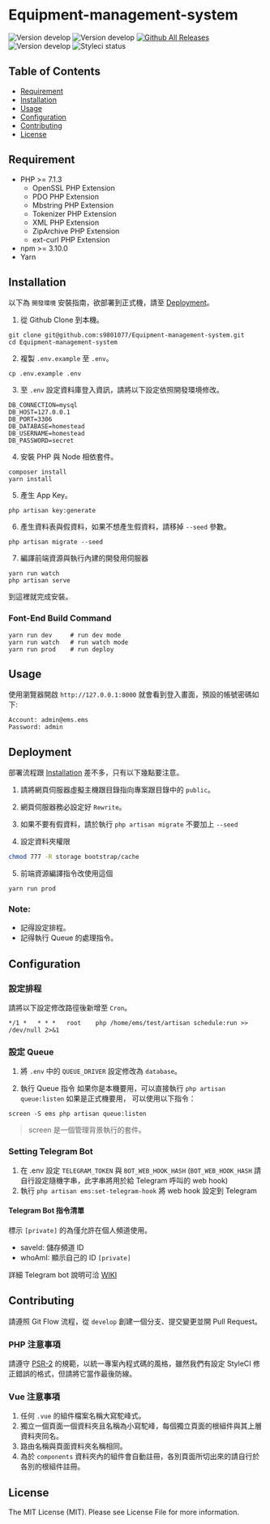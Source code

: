 # Equipment-management-system
![Version develop](https://img.shields.io/badge/Laravel-5.8-orange.svg)
![Version develop](https://img.shields.io/badge/version-develop-yellow.svg)
[![Github All Releases](https://img.shields.io/github/downloads/atom/atom/total.svg)](https://github.com/s9801077/Equipment-management-system)
![Version develop](https://img.shields.io/badge/license-MIT-green.svg)
![Styleci status](https://github.styleci.io/repos/89154332/shield)

## Table of Contents
- [Requirement](#requirement)
- [Installation](#installation)
- [Usage](#usage)
- [Configuration](#configuration)
- [Contributing](#contributing)
- [License](#license)

## Requirement
* PHP >= 7.1.3
    * OpenSSL PHP Extension
    * PDO PHP Extension
    * Mbstring PHP Extension
    * Tokenizer PHP Extension
    * XML PHP Extension
    * ZipArchive PHP Extension
    * ext-curl PHP Extension
* npm >= 3.10.0
* Yarn

## Installation
以下為 `開發環境` 安裝指南，欲部署到正式機，請至 [Deployment](#deployment)。

1. 從 Github Clone 到本機。
```
git clone git@github.com:s9801077/Equipment-management-system.git
cd Equipment-management-system
```

2. 複製 `.env.example` 至 `.env`。
```
cp .env.example .env
```

3. 至 `.env` 設定資料庫登入資訊，請將以下設定依照開發環境修改。
```dotenv
DB_CONNECTION=mysql
DB_HOST=127.0.0.1
DB_PORT=3306
DB_DATABASE=homestead
DB_USERNAME=homestead
DB_PASSWORD=secret
```

4. 安裝 PHP 與 Node 相依套件。
```
composer install
yarn install
```

5. 產生 App Key。
```
php artisan key:generate
```

6. 產生資料表與假資料，如果不想產生假資料，請移掉 `--seed` 參數。
```
php artisan migrate --seed
```

7. 編譯前端資源與執行內建的開發用伺服器
```
yarn run watch
php artisan serve
```
到這裡就完成安裝。

### Font-End Build Command
```
yarn run dev     # run dev mode
yarn run watch   # run watch mode
yarn run prod    # run deploy
```

## Usage
使用瀏覽器開啟 `http://127.0.0.1:8000` 就會看到登入畫面，預設的帳號密碼如下:

```
Account: admin@ems.ems
Password: admin
```

## Deployment
部署流程跟 [Installation](#installation) 差不多，只有以下幾點要注意。

1. 請將網頁伺服器虛擬主機跟目錄指向專案跟目錄中的 `public`。

2. 網頁伺服器務必設定好 `Rewrite`。

3. 如果不要有假資料，請於執行 `php artisan migrate` 不要加上 `--seed`

4. 設定資料夾權限
```sh
chmod 777 -R storage bootstrap/cache
```

5. 前端資源編譯指令改使用這個
```
yarn run prod
```

### Note:
* 記得設定排程。
* 記得執行 Queue 的處理指令。

## Configuration

### 設定排程
請將以下設定修改路徑後新增至 `Cron`。
```
*/1 * 	* * *   root    php /home/ems/test/artisan schedule:run >> /dev/null 2>&1
```

### 設定 Queue
1. 將 `.env` 中的 `QUEUE_DRIVER` 設定修改為 `database`。

2. 執行 Queue 指令
如果你是本機要用，可以直接執行 `php artisan queue:listen` 如果是正式機要用，
可以使用以下指令： 
```
screen -S ems php artisan queue:listen
```
> screen 是一個管理背景執行的套件。

### Setting Telegram Bot
1. 在 .env 設定 `TELEGRAM_TOKEN` 與 `BOT_WEB_HOOK_HASH` (`BOT_WEB_HOOK_HASH` 請自行設定隨機字串，此字串將用於給 Telegram 呼叫的 web hook)
2. 執行 `php artisan ems:set-telegram-hook` 將 web hook 設定到 Telegram

#### Telegram Bot 指令清單

標示 `[private]` 的為僅允許在個人頻道使用。

- saveId: 儲存頻道 ID
- whoAmI: 顯示自己的 ID `[private]`

詳細 Telegram bot 說明可洽 [WIKI](https://github.com/puckwang/Equipment-management-system/wiki/Telegram-chatbot)

## Contributing

請遵照 Git Flow 流程，從 `develop` 創建一個分支、提交變更並開 Pull Request。

### PHP 注意事項

請遵守 [PSR-2](https://github.com/php-fig/fig-standards/blob/master/accepted/PSR-2-coding-style-guide.md) 的規範，以統一專案內程式碼的風格，雖然我們有設定 StyleCI 修正錯誤的格式，但請將它當作最後防線。

### Vue 注意事項

1. 任何 `.vue` 的組件檔案名稱大寫駝峰式。
2. 獨立一個頁面一個資料夾且名稱為小寫駝峰，每個獨立頁面的根組件與其上層資料夾同名。
3. 路由名稱與頁面資料夾名稱相同。
4. 為於 `components` 資料夾內的組件會自動註冊，各別頁面所切出來的請自行於各別的根組件註冊。


## License
The MIT License (MIT). Please see License File for more information.


